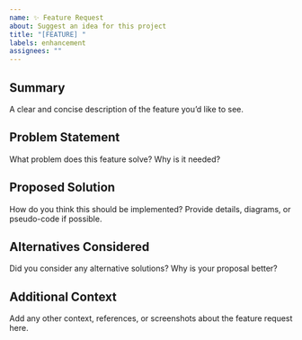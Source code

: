 ```yaml
---
name: ✨ Feature Request
about: Suggest an idea for this project
title: "[FEATURE] "
labels: enhancement
assignees: ""
---
```


## Summary
A clear and concise description of the feature you’d like to see.

## Problem Statement
What problem does this feature solve? Why is it needed?

## Proposed Solution
How do you think this should be implemented? Provide details, diagrams, or pseudo-code if possible.

## Alternatives Considered
Did you consider any alternative solutions? Why is your proposal better?

## Additional Context
Add any other context, references, or screenshots about the feature request here.
